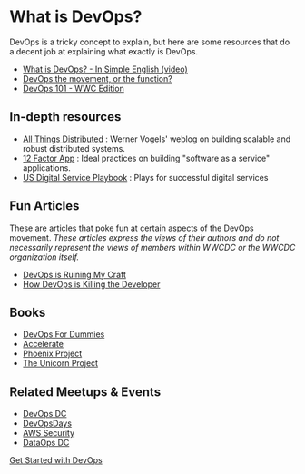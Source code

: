 # What is DevOps?
DevOps is a tricky concept to explain, but here are some resources that do a decent job at explaining what exactly is DevOps.

* [What is DevOps? - In Simple English (video)](https://www.youtube.com/watch?v=_I94-tJlovg)
* [DevOps the movement, or the function?](https://devops.com/blogs/devops-movement-function/)
* [DevOps 101 - WWC Edition](https://docs.google.com/presentation/d/1bDu-w9T8xIRqERWVKVQJT2oZhuHPCqnqXRkbM11WLXw/edit?usp=sharing)

## In-depth resources
* [All Things Distributed](http://www.allthingsdistributed.com/) : Werner Vogels' weblog on building scalable and robust distributed systems.
* [12 Factor App](https://12factor.net/) : Ideal practices on building "software as a service" applications.
* [US Digital Service Playbook](https://playbook.cio.gov/) : Plays for successful digital services

## Fun Articles
These are articles that poke fun at certain aspects of the DevOps movement. _These articles express the views of their authors and do not necessarily represent the views of members within WWCDC or the WWCDC organization itself._

* [DevOps is Ruining My Craft](http://tatiyants.com/devops-is-ruining-my-craft/)
* [How DevOps is Killing the Developer](https://jeffknupp.com/blog/2014/04/15/how-devops-is-killing-the-developer/)

## Books
* [DevOps For Dummies](https://www.dummies.com/business/operations-management/devops-for-dummies-cheat-sheet/)
* [Accelerate](https://itrevolution.com/book/accelerate/)
* [Phoenix Project](https://itrevolution.com/book/the-phoenix-project/)
* [The Unicorn Project](https://itrevolution.com/the-unicorn-project/)


## Related Meetups & Events
* [DevOps DC](https://www.meetup.com/DevOpsDC/)
* [DevOpsDays](https://devopsdays.org/) 
* [AWS Security](https://www.meetup.com/AWS-Security/)
* [DataOps DC](https://www.meetup.com/DataOpsDC/)

[Get Started with DevOps](https://github.com/womenwhocodedc/devops/blob/master/gettingstarted.md)
